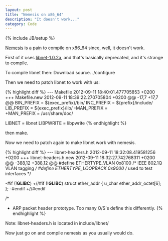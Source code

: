 ```yaml
---
layout: post
title: "Nemesis on x86_64"
description: "It doesn't work..."
category: Code
---
```

{% include JB/setup %}

[Nemesis](http://packetfactory.openwall.net/projects/nemesis/index.html) is a pain to compile on x86_64 since, well, it doesn't work.

First of it uses [libnet-1.0.2a](http://packetfactory.openwall.net/libnet/dist/deprecated/libnet-1.0.2a.tar.gz), and that's basically deprecated, and it's strange to compile.

To compile libnet then:
Download source.
./configure

Then we need to patch libnet to work with us:

{% highlight diff %}
--- Makefile	2012-09-11 18:40:01.477705853 +0200
+++ Makefile.new	2012-09-11 18:39:22.270705804 +0200
@@ -17,7 +17,7 @@
 BIN_PREFIX  =   ${exec_prefix}/bin/
 INC_PREFIX  =   ${prefix}/include/
 LIB_PREFIX  =   ${exec_prefix}/lib/
-MAN_PREFIX  =   
+MAN_PREFIX  = /usr/share/doc/   
 
 LIBNET      =   libnet
 LIBPWRITE   =   libpwrite
{% endhighlight %}

then make.

Now we need to patch again to make libnet work with nemesis.

{% highlight diff %}
--- libnet-headers.h	2012-09-11 18:32:08.419581256 +0200
+++ libnet-headers.h.new	2012-09-11 18:32:27.742768311 +0200
@@ -388,12 +388,12 @@
 #define ETHERTYPE_VLAN          0x8100  /* IEEE 802.1Q VLAN tagging */
 #define ETHERTYPE_LOOPBACK      0x9000  /* used to test interfaces */
 
-#if (!__GLIBC__)
+//#if (!__GLIBC__)
 struct ether_addr
 {
     u_char  ether_addr_octet[6];
 };
-#endif
+//#endif
 
 /* 
  *  ARP packet header prototype.  Too many O/S's define this differently.
{% endhighlight %}

Note: libnet-headers.h is located in include/libnet/

Now just go on and compile nemesis as you usually would do.